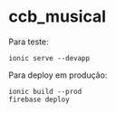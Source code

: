 # ccb_musical

Para teste:

    ionic serve --devapp

Para deploy em produção:

    ionic build --prod
    firebase deploy

